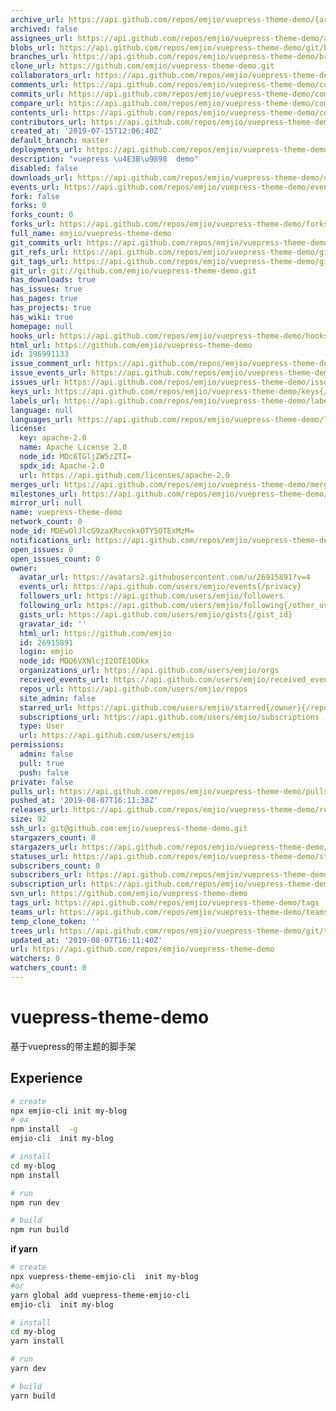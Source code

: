```yaml
---
archive_url: https://api.github.com/repos/emjio/vuepress-theme-demo/{archive_format}{/ref}
archived: false
assignees_url: https://api.github.com/repos/emjio/vuepress-theme-demo/assignees{/user}
blobs_url: https://api.github.com/repos/emjio/vuepress-theme-demo/git/blobs{/sha}
branches_url: https://api.github.com/repos/emjio/vuepress-theme-demo/branches{/branch}
clone_url: https://github.com/emjio/vuepress-theme-demo.git
collaborators_url: https://api.github.com/repos/emjio/vuepress-theme-demo/collaborators{/collaborator}
comments_url: https://api.github.com/repos/emjio/vuepress-theme-demo/comments{/number}
commits_url: https://api.github.com/repos/emjio/vuepress-theme-demo/commits{/sha}
compare_url: https://api.github.com/repos/emjio/vuepress-theme-demo/compare/{base}...{head}
contents_url: https://api.github.com/repos/emjio/vuepress-theme-demo/contents/{+path}
contributors_url: https://api.github.com/repos/emjio/vuepress-theme-demo/contributors
created_at: '2019-07-15T12:06:40Z'
default_branch: master
deployments_url: https://api.github.com/repos/emjio/vuepress-theme-demo/deployments
description: "vuepress \u4E3B\u9898  demo"
disabled: false
downloads_url: https://api.github.com/repos/emjio/vuepress-theme-demo/downloads
events_url: https://api.github.com/repos/emjio/vuepress-theme-demo/events
fork: false
forks: 0
forks_count: 0
forks_url: https://api.github.com/repos/emjio/vuepress-theme-demo/forks
full_name: emjio/vuepress-theme-demo
git_commits_url: https://api.github.com/repos/emjio/vuepress-theme-demo/git/commits{/sha}
git_refs_url: https://api.github.com/repos/emjio/vuepress-theme-demo/git/refs{/sha}
git_tags_url: https://api.github.com/repos/emjio/vuepress-theme-demo/git/tags{/sha}
git_url: git://github.com/emjio/vuepress-theme-demo.git
has_downloads: true
has_issues: true
has_pages: true
has_projects: true
has_wiki: true
homepage: null
hooks_url: https://api.github.com/repos/emjio/vuepress-theme-demo/hooks
html_url: https://github.com/emjio/vuepress-theme-demo
id: 196991133
issue_comment_url: https://api.github.com/repos/emjio/vuepress-theme-demo/issues/comments{/number}
issue_events_url: https://api.github.com/repos/emjio/vuepress-theme-demo/issues/events{/number}
issues_url: https://api.github.com/repos/emjio/vuepress-theme-demo/issues{/number}
keys_url: https://api.github.com/repos/emjio/vuepress-theme-demo/keys{/key_id}
labels_url: https://api.github.com/repos/emjio/vuepress-theme-demo/labels{/name}
language: null
languages_url: https://api.github.com/repos/emjio/vuepress-theme-demo/languages
license:
  key: apache-2.0
  name: Apache License 2.0
  node_id: MDc6TGljZW5zZTI=
  spdx_id: Apache-2.0
  url: https://api.github.com/licenses/apache-2.0
merges_url: https://api.github.com/repos/emjio/vuepress-theme-demo/merges
milestones_url: https://api.github.com/repos/emjio/vuepress-theme-demo/milestones{/number}
mirror_url: null
name: vuepress-theme-demo
network_count: 0
node_id: MDEwOlJlcG9zaXRvcnkxOTY5OTExMzM=
notifications_url: https://api.github.com/repos/emjio/vuepress-theme-demo/notifications{?since,all,participating}
open_issues: 0
open_issues_count: 0
owner:
  avatar_url: https://avatars2.githubusercontent.com/u/26915891?v=4
  events_url: https://api.github.com/users/emjio/events{/privacy}
  followers_url: https://api.github.com/users/emjio/followers
  following_url: https://api.github.com/users/emjio/following{/other_user}
  gists_url: https://api.github.com/users/emjio/gists{/gist_id}
  gravatar_id: ''
  html_url: https://github.com/emjio
  id: 26915891
  login: emjio
  node_id: MDQ6VXNlcjI2OTE1ODkx
  organizations_url: https://api.github.com/users/emjio/orgs
  received_events_url: https://api.github.com/users/emjio/received_events
  repos_url: https://api.github.com/users/emjio/repos
  site_admin: false
  starred_url: https://api.github.com/users/emjio/starred{/owner}{/repo}
  subscriptions_url: https://api.github.com/users/emjio/subscriptions
  type: User
  url: https://api.github.com/users/emjio
permissions:
  admin: false
  pull: true
  push: false
private: false
pulls_url: https://api.github.com/repos/emjio/vuepress-theme-demo/pulls{/number}
pushed_at: '2019-08-07T16:11:38Z'
releases_url: https://api.github.com/repos/emjio/vuepress-theme-demo/releases{/id}
size: 92
ssh_url: git@github.com:emjio/vuepress-theme-demo.git
stargazers_count: 0
stargazers_url: https://api.github.com/repos/emjio/vuepress-theme-demo/stargazers
statuses_url: https://api.github.com/repos/emjio/vuepress-theme-demo/statuses/{sha}
subscribers_count: 0
subscribers_url: https://api.github.com/repos/emjio/vuepress-theme-demo/subscribers
subscription_url: https://api.github.com/repos/emjio/vuepress-theme-demo/subscription
svn_url: https://github.com/emjio/vuepress-theme-demo
tags_url: https://api.github.com/repos/emjio/vuepress-theme-demo/tags
teams_url: https://api.github.com/repos/emjio/vuepress-theme-demo/teams
temp_clone_token: ''
trees_url: https://api.github.com/repos/emjio/vuepress-theme-demo/git/trees{/sha}
updated_at: '2019-08-07T16:11:40Z'
url: https://api.github.com/repos/emjio/vuepress-theme-demo
watchers: 0
watchers_count: 0
---
```


# vuepress-theme-demo

基于vuepress的带主题的脚手架



## Experience

```bash
# create
npx emjio-cli init my-blog
# oa
npm install  -g
emjio-cli  init my-blog

# install
cd my-blog
npm install

# run
npm run dev

# build
npm run build
```

**if yarn**

```bash
# create
npx vuepress-theme-emjio-cli  init my-blog
#or
yarn global add vuepress-theme-emjio-cli 
emjio-cli  init my-blog

# install
cd my-blog
yarn install

# run
yarn dev

# build
yarn build
```
